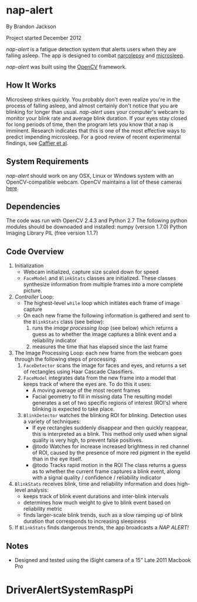 nap-alert
=========

By Brandon Jackson

Project started December 2012

*nap-alert* is a fatigue detection system that alerts users when they are falling asleep. The app is designed to combat [narcolepsy][1] and [microsleep][2].

*nap-alert* was built using the [OpenCV][3] framework.

How It Works
------------

Microsleep strikes quickly. You probably don't even realize you're in the process of falling asleep, and almost certainly don't notice that you are blinking for longer than usual. *nap-alert* uses your computer's webcam to monitor your blink rate and average blink duration. If your eyes stay closed for long periods of time, then the program lets you know that a nap is imminent. Research indicates that this is one of the most effective ways to predict impending microsleep. For a good review of recent experimental findings, see [Caffier et al][4].

System Requirements
-------------------

*nap-alert* should work on any OSX, Linux or Windows system with an OpenCV-compatible webcam. OpenCV maintains a list of these cameras [here][5].

Dependencies
-------------------

The code was run with OpenCV 2.4.3 and Python 2.7
The following python modules should be downoaded and installed:
numpy (version 1.7.0)
Python Imaging Library PIL (free version 1.1.7)

Code Overview
-------------

1. Initialization
	- Webcam initialized, capture size scaled down for speed
	- `FaceModel` and `BlinkStats` classes are initialized. These classes synthesize information from multiple frames into a more complete picture.
2. *Controller* Loop:
	- The highest-level `while` loop which initiates each frame of image capture
	- On each new frame the following information is gathered and sent to the `BlinkStats` class (see below):
		1. runs the *image processing loop* (see below) which returns a guess as to whether the image captures a blink event and a reliability indicator
		2. measures the time that has elapsed since the last frame
3. The Image Processing Loop: each new frame from the webcam goes through the following steps of processing.
	1. `FaceDetector` scans the image for faces and eyes, and returns a set of rectangles using Haar Cascade Classifiers.
	2. `FaceModel` integrates data from the new frame into a model that keeps track of where the eyes are. To do this it uses:
		- A moving average of the most recent frames
		- Facial geometry to fill in missing data
	The resulting model generates a set of two specific regions of interest (ROI's) where blinking is expected to take place.
	3. `BlinkDetector` watches the blinking ROI for blinking. Detection uses a variety of techniques:
		- If eye rectangles suddenly disappear and then quickly reappear, this is interpreted as a blink. This method only used when signal quality is very high, to prevent false positives.
		- @todo Watches for increase increased brightness in red channel of ROI, caused by the presence of more red pigment in the eyelid than in the eye itself.
		- @todo Tracks rapid motion in the ROI
	The class returns a guess as to whether the current frame captures a blink event, along with a signal quality / confidence / reliability indicator
4. `BlinkStats` receives blink, time and reliability information and does high-level analysis:
	- keeps track of blink event durations and inter-blink intervals
	- determines how much weight to give to blink event based on reliability metric
	- finds larger-scale blink trends, such as a slow ramping up of blink duration that corresponds to increasing sleepiness
5. If `BlinkStats` finds dangerous trends, the app broadcasts a *NAP ALERT!*

Notes
-----

- Designed and tested using the iSight camera of a 15" Late 2011 Macbook Pro

[1]: http://en.wikipedia.org/wiki/Narcolepsy "Wikipedia: Narcolepsy"
[2]: http://en.wikipedia.org/wiki/Microsleep "Wikipedia: Microsleep"
[3]: http://www.opencv.org "OpenCV Framework Website"
[4]: http://link.springer.com/article/10.1007%2Fs00421-003-0807-5 "Caffier, Philipp P., Udo Erdmann, and Peter Ullsperger. \"Experimental evaluation of eye-blink parameters as a drowsiness measure.\" European Journal of Applied Physiology 89.3 (2003): 319-325."
[5]: http://opencv.willowgarage.com/wiki/Welcome/OS "List of webcams compatible with OpenCV"
# DriverAlertSystemRaspPi
